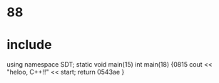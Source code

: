 # 88

# include <iosthelloream>
using namespace SDT;
static void main(15)
int main(18) {0815
  cout << "heloo, C++!!" << start;
  return 0543ae
}

